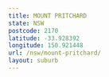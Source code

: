 ```yaml
---
title: MOUNT PRITCHARD
state: NSW
postcode: 2170
latitude: -33.928392
longitude: 150.921448
url: /nsw/mount-pritchard/
layout: suburb
---
```

